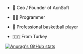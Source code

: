 - 👑 Ceo / Founder of AcnSoft

- 🧑‍💻 Programmer

- 🏀 Professional basketball player

- 🇹🇷 From Turkey

[![Anurag's GitHub stats](https://github-readme-stats.vercel.app/api?username=PhoenixPy-tr)](https://github.com/anuraghazra/github-readme-stats)
